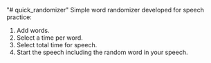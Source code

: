 "# quick_randomizer" 
Simple word randomizer developed for speech practice:
 1. Add words.
 2. Select a time per word.
 3. Select total time for speech.
 4. Start the speech including the random word in your speech.